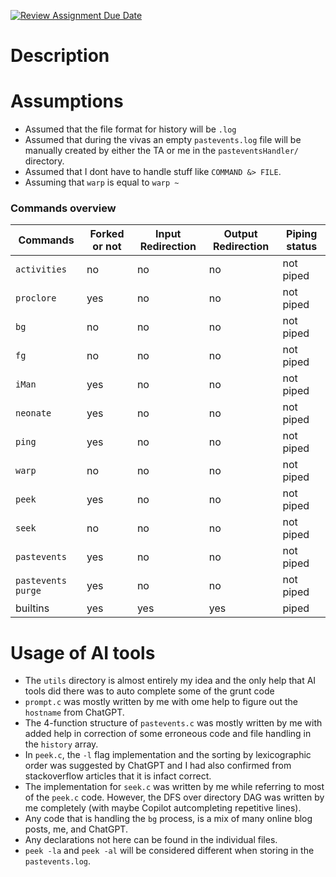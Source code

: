 [![Review Assignment Due Date](https://classroom.github.com/assets/deadline-readme-button-24ddc0f5d75046c5622901739e7c5dd533143b0c8e959d652212380cedb1ea36.svg)](https://classroom.github.com/a/76mHqLr5)
# Description

# Assumptions
- Assumed that the file format for history will be `.log`
- Assumed that during the vivas an empty `pastevents.log` file will be manually created by either the TA or me in the `pasteventsHandler/` directory. 
- Assumed that I dont have to handle stuff like `COMMAND &> FILE`.
- Assuming that `warp` is equal to `warp ~`

### Commands overview
| Commands           | Forked or not | Input Redirection | Output Redirection              | Piping status         |
| ------------------ | ------------- | ----------------- | ------------------------------- | --------------------- |
| `activities`       | no            | no                | no                              | not piped             |
| `proclore`         | yes           | no                | no                              | not piped             |
| `bg`               | no            | no                | no                              | not piped             |
| `fg`               | no            | no                | no                              | not piped             |
| `iMan`             | yes           | no                | no                              | not piped             |
| `neonate `         | yes           | no                | no                              | not piped             |
| `ping`             | yes           | no                | no                              | not piped             |
| `warp`             | no            | no                | no                              | not piped             |
| `peek`             | yes           | no                | no                              | not piped             |
| `seek`             | no            | no                | no                              | not piped             |
| `pastevents`       | yes           | no                | no                              | not piped             |
| `pastevents purge` | yes           | no                | no                              | not piped             |
| builtins           | yes           | yes               | yes                             | piped

# Usage of AI tools
- The `utils` directory is almost entirely my idea and the only help that AI tools did there was to auto complete some of the grunt code
- `prompt.c` was mostly written by me with ome help to figure out the `hostname` from ChatGPT.
- The 4-function structure of `pastevents.c` was mostly written by me with added help in correction of some erroneous code and file handling in the `history` array.
- In `peek.c`, the `-l` flag implementation and the sorting by lexicographic order was suggested by ChatGPT and I had also confirmed from stackoverflow articles that it is infact correct.
- The implementation for `seek.c` was written by me while referring to most of the `peek.c` code. However, the DFS over directory DAG was written by me completely (with maybe Copilot autcompleting repetitive lines).
- Any code that is handling the `bg` process, is a mix of many online blog posts, me, and ChatGPT.
- Any declarations not here can be found in the individual files.
- `peek -la` and `peek -al` will be considered different when storing in the `pastevents.log`.